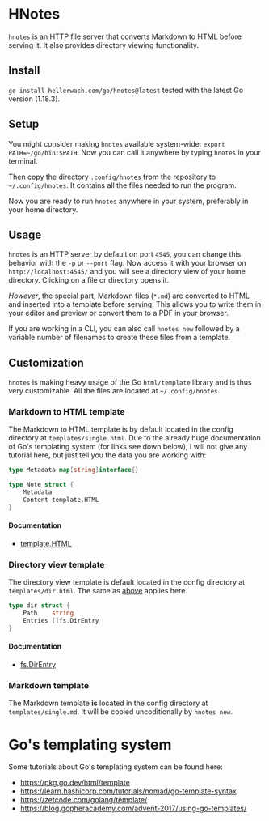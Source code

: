 # HNotes
`hnotes` is an HTTP file server that converts Markdown to HTML before serving
it. It also provides directory viewing functionality.

## Install
`go install hellerwach.com/go/hnotes@latest` tested with the latest Go version
(1.18.3).

## Setup
You might consider making `hnotes` available system-wide:
`export PATH=~/go/bin:$PATH`. Now you can call it anywhere by typing `hnotes`
in your terminal.

Then copy the directory `.config/hnotes` from the repository to
`~/.config/hnotes`. It contains all the files needed to run the program.

Now you are ready to run `hnotes` anywhere in your system, preferably in your
home directory.

## Usage
`hnotes` is an HTTP server by default on port `4545`, you can change this behavior
with the `-p` or `--port` flag. Now access it with your browser on
`http://localhost:4545/` and you will see a directory view of your home
directory. Clicking on a file or directory opens it.

*However*, the special part, Markdown files (`*.md`) are converted to HTML and
inserted into a template before serving. This allows you to write them in your
editor and preview or convert them to a PDF in your browser.

If you are working in a CLI, you can also call `hnotes new` followed by a
variable number of filenames to create these files from a template.

## Customization
`hnotes` is making heavy usage of the Go `html/template` library and is thus very
customizable. All the files are located at `~/.config/hnotes`.

### Markdown to HTML template
The Markdown to HTML template is by default located in the config directory at
`templates/single.html`. Due to the already huge documentation of Go's
templating system (for links see down below), I will not give any tutorial
here, but just tell you the data you are working with:

[embedmd]:# (note/note.go go /^type Metadata/ /^}$/)
```go
type Metadata map[string]interface{}

type Note struct {
	Metadata
	Content template.HTML
}
```

#### Documentation
- [template.HTML](https://pkg.go.dev/html/template#HTML)

### Directory view template
The directory view template is default located in the config directory at
`templates/dir.html`. The same as [above](#markdown-to-html-template) applies here.

[embedmd]:# (server/server.go go /^type dir struct {$/ /^}$/)
```go
type dir struct {
	Path    string
	Entries []fs.DirEntry
}
```

#### Documentation
- [fs.DirEntry](https://pkg.go.dev/io/fs#DirEntry)

### Markdown template
The Markdown template **is** located in the config directory at
`templates/single.md`. It will be copied uncoditionally by `hnotes new`.

# Go's templating system
Some tutorials about Go's templating system can be found here:
- <https://pkg.go.dev/html/template>
- <https://learn.hashicorp.com/tutorials/nomad/go-template-syntax>
- <https://zetcode.com/golang/template/>
- <https://blog.gopheracademy.com/advent-2017/using-go-templates/>

